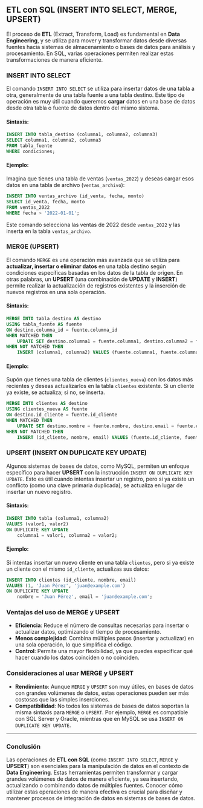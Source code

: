 
## ETL con SQL (INSERT INTO SELECT, MERGE, UPSERT)

El proceso de **ETL** (Extract, Transform, Load) es fundamental en **Data Engineering**, y se utiliza para mover y transformar datos desde diversas fuentes hacia sistemas de almacenamiento o bases de datos para análisis y procesamiento. En SQL, varias operaciones permiten realizar estas transformaciones de manera eficiente.

### **INSERT INTO SELECT**

El comando `INSERT INTO SELECT` se utiliza para insertar datos de una tabla a otra, generalmente de una tabla fuente a una tabla destino. Este tipo de operación es muy útil cuando queremos **cargar** datos en una base de datos desde otra tabla o fuente de datos dentro del mismo sistema.

#### **Sintaxis:**
```sql
INSERT INTO tabla_destino (columna1, columna2, columna3)
SELECT columna1, columna2, columna3
FROM tabla_fuente
WHERE condiciones;
```

#### **Ejemplo:**

Imagina que tienes una tabla de ventas (`ventas_2022`) y deseas cargar esos datos en una tabla de archivo (`ventas_archivo`):

```sql
INSERT INTO ventas_archivo (id_venta, fecha, monto)
SELECT id_venta, fecha, monto
FROM ventas_2022
WHERE fecha > '2022-01-01';
```

Este comando selecciona las ventas de 2022 desde `ventas_2022` y las inserta en la tabla `ventas_archivo`.

### **MERGE (UPSERT)**

El comando `MERGE` es una operación más avanzada que se utiliza para **actualizar, insertar o eliminar datos** en una tabla destino según condiciones específicas basadas en los datos de la tabla de origen. En otras palabras, un **UPSERT** (una combinación de **UPDATE** y **INSERT**) permite realizar la actualización de registros existentes y la inserción de nuevos registros en una sola operación.

#### **Sintaxis:**
```sql
MERGE INTO tabla_destino AS destino
USING tabla_fuente AS fuente
ON destino.columna_id = fuente.columna_id
WHEN MATCHED THEN
    UPDATE SET destino.columna1 = fuente.columna1, destino.columna2 = fuente.columna2
WHEN NOT MATCHED THEN
    INSERT (columna1, columna2) VALUES (fuente.columna1, fuente.columna2);
```

#### **Ejemplo:**

Supón que tienes una tabla de clientes (`clientes_nueva`) con los datos más recientes y deseas actualizarlos en la tabla `clientes` existente. Si un cliente ya existe, se actualiza; si no, se inserta.

```sql
MERGE INTO clientes AS destino
USING clientes_nueva AS fuente
ON destino.id_cliente = fuente.id_cliente
WHEN MATCHED THEN
    UPDATE SET destino.nombre = fuente.nombre, destino.email = fuente.email
WHEN NOT MATCHED THEN
    INSERT (id_cliente, nombre, email) VALUES (fuente.id_cliente, fuente.nombre, fuente.email);
```

### **UPSERT (INSERT ON DUPLICATE KEY UPDATE)**

Algunos sistemas de bases de datos, como MySQL, permiten un enfoque específico para hacer **UPSERT** con la instrucción `INSERT ON DUPLICATE KEY UPDATE`. Esto es útil cuando intentas insertar un registro, pero si ya existe un conflicto (como una clave primaria duplicada), se actualiza en lugar de insertar un nuevo registro.

#### **Sintaxis:**
```sql
INSERT INTO tabla (columna1, columna2)
VALUES (valor1, valor2)
ON DUPLICATE KEY UPDATE
    columna1 = valor1, columna2 = valor2;
```

#### **Ejemplo:**

Si intentas insertar un nuevo cliente en una tabla `clientes`, pero si ya existe un cliente con el mismo `id_cliente`, actualizas sus datos:

```sql
INSERT INTO clientes (id_cliente, nombre, email)
VALUES (1, 'Juan Pérez', 'juan@example.com')
ON DUPLICATE KEY UPDATE
    nombre = 'Juan Pérez', email = 'juan@example.com';
```

### **Ventajas del uso de MERGE y UPSERT**

- **Eficiencia**: Reduce el número de consultas necesarias para insertar o actualizar datos, optimizando el tiempo de procesamiento.
- **Menos complejidad**: Combina múltiples pasos (insertar y actualizar) en una sola operación, lo que simplifica el código.
- **Control**: Permite una mayor flexibilidad, ya que puedes especificar qué hacer cuando los datos coinciden o no coinciden.

### **Consideraciones al usar MERGE y UPSERT**
- **Rendimiento**: Aunque `MERGE` y `UPSERT` son muy útiles, en bases de datos con grandes volúmenes de datos, estas operaciones pueden ser más costosas que las simples inserciones.
- **Compatibilidad**: No todos los sistemas de bases de datos soportan la misma sintaxis para `MERGE` o `UPSERT`. Por ejemplo, `MERGE` es compatible con SQL Server y Oracle, mientras que en MySQL se usa `INSERT ON DUPLICATE KEY UPDATE`.

---

### **Conclusión**

Las operaciones de **ETL con SQL** (como `INSERT INTO SELECT`, `MERGE` y **UPSERT**) son esenciales para la manipulación de datos en el contexto de **Data Engineering**. Estas herramientas permiten transformar y cargar grandes volúmenes de datos de manera eficiente, ya sea insertando, actualizando o combinando datos de múltiples fuentes. Conocer cómo utilizar estas operaciones de manera efectiva es crucial para diseñar y mantener procesos de integración de datos en sistemas de bases de datos.

